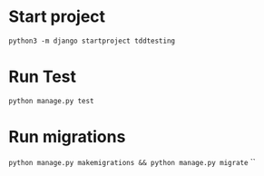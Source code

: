  
 # Start project
 `python3 -m django startproject tddtesting`

 # Run Test
 `python manage.py test`

 # Run migrations
 `python manage.py makemigrations && python manage.py migrate`
 ``